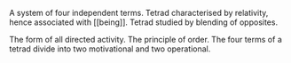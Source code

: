 A system of four independent terms. Tetrad characterised by relativity, hence associated with [[being]]. Tetrad studied by blending of opposites. 

The form of all directed activity. The principle of order. The four terms of a tetrad divide into two motivational and two operational.